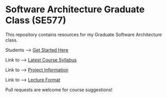 # Software Architecture Graduate Class (SE577)

This repository contains resources for my Graduate Software Architecture
class.

Students --> [Get Started Here](SE577-StartHere.md)

Link to --> [Latest Course Syllabus](SE577-CourseDescription.md)

Link to --> [Project Information](SE577-Project.adoc)

Link to --> [Lecture Format](SE577-LectureFormat.md)


Pull requests are welcome for course suggestions!


